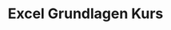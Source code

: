 ---
title: Excel Grundlagen Kurs
description: Ein Einführungskurs, der die grundlegenden Funktionen und Fähigkeiten von Microsoft Excel vermittelt.

course:
  name: Excel Grundlagen Kurs
  icon: 📊
  description_short: Ein eintägiger Kurs, der Ihnen die Grundlagen von Microsoft Excel näher bringt.
  description_long: Dieser Kurs bietet eine umfassende Einführung in Microsoft Excel. Sie lernen die grundlegenden Funktionen und Werkzeuge kennen, um Tabellen zu erstellen, zu formatieren und zu bearbeiten. Der Kurs deckt Themen wie Zellformatierung, Formeln und Funktionen, Sortieren und Filtern von Daten sowie die Erstellung einfacher Diagramme ab.
  level:
    rank: Einsteiger
    text: Für Einsteiger geeignet
  duration:
    total: 1
    unit: Tag
    text: in einem Tag
  price: 800€
  topics_key:
    - Einführung in Excel
    - Tabellen erstellen und formatieren
    - Formeln und Funktionen
    - Daten sortieren und filtern
    - Diagramme erstellen
  all_topics:
    - title: Excel-Grundlagen
      content: In diesem Teil des Kurses werden die grundlegenden Funktionen von Excel behandelt. Sie lernen die Navigation in Excel, die Verwaltung von Arbeitsmappen und Tabellen sowie die grundlegenden Funktionen zur Datenbearbeitung kennen. Außerdem werden Sie die Erstellung einfacher Formeln kennenlernen, um Berechnungen in Excel durchzuführen.
    - title: Tabellenformatierung
      content: Hier erfahren Sie, wie Sie Daten in Excel formatieren können, um sie übersichtlicher und ansprechender zu gestalten. Sie lernen, wie Sie Schriftarten, Farben und Zellformatierungen anpassen, bedingte Formatierungen anwenden und Daten in Tabellen optisch ansprechend darstellen können.
    - title: Datenverarbeitung
      content: Dieser Abschnitt des Kurses konzentriert sich darauf, wie Sie Daten in Excel verarbeiten und analysieren können. Sie werden Techniken wie das Sortieren und Filtern von Daten, das Erstellen und Anwenden von Pivot-Tabellen sowie die Verwendung von Funktionen wie SUMME, MITTELWERT und ANZAHL kennenlernen. Diese Fähigkeiten ermöglichen es Ihnen, Daten effektiv zu organisieren und zu analysieren.
    - title: Diagrammerstellung
      content: In diesem Teil des Kurses lernen Sie, wie Sie aussagekräftige Diagramme in Excel erstellen können, um Ihre Daten visuell darzustellen. Sie erfahren, wie Sie den passenden Diagrammtyp auswählen, Diagrammelemente anpassen und Diagramme formatieren können, um sie für Präsentationen und Berichte zu optimieren. Die Diagrammerstellung ermöglicht es Ihnen, komplexe Daten auf einen Blick zu visualisieren und Trends oder Muster leichter zu erkennen.
---